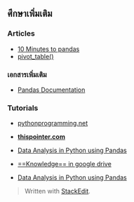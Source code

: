 ## ศึกษาเพิ่มเติม

### Articles
- [10 Minutes to pandas](https://pandas.pydata.org/pandas-docs/version/0.17/10min.html)
- [pivot_table() ](https://dfrieds.com/data-analysis/pivot-table-python-pandas.html)

### เอกสารเพิ่มเติม
- [Pandas Documentation](https://pandas.pydata.org/pandas-docs/stable/index.html)

### Tutorials

- [pythonprogramming.net](https://pythonprogramming.net/)
- [**thispointer.com**](https://thispointer.com/python-pandas-how-to-create-dataframe-from-dictionary/)
- [Data Analysis in Python using Pandas](https://thispointer.com/data-analysis-in-python-using-pandas/)
- [==Knowledge== in google drive](https://drive.google.com/drive/folders/1_2zyOkuseqGGCCxOhScXYxe98XLjQgUe)



- [Data Analysis in Python using Pandas](https://thispointer.com/data-analysis-in-python-using-pandas/)

> Written with [StackEdit](https://stackedit.io/).
<!--stackedit_data:
eyJoaXN0b3J5IjpbNDQ2NDE4MzQ0LC00Mzc1MjIxMDcsLTIwMz
E2ODM4MzAsMTM0MDY4MzY1NywxNDk3ODM0ODE4LC0xODgyMTkx
NDIsMTA5MDAwMTU0NiwtMTc3NDI0NzYxNF19
-->